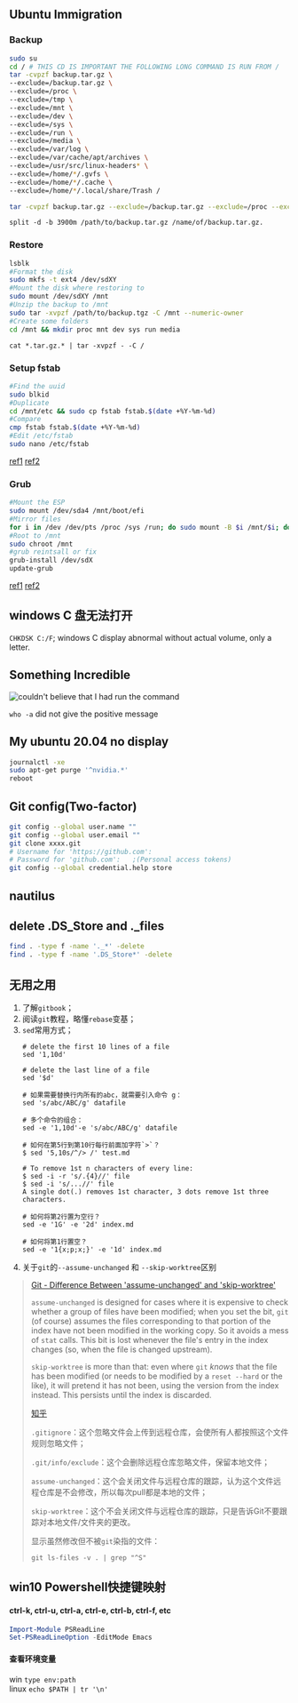 ## Ubuntu Immigration
### Backup
```bash
sudo su
cd / # THIS CD IS IMPORTANT THE FOLLOWING LONG COMMAND IS RUN FROM /
tar -cvpzf backup.tar.gz \
--exclude=/backup.tar.gz \
--exclude=/proc \
--exclude=/tmp \
--exclude=/mnt \
--exclude=/dev \
--exclude=/sys \
--exclude=/run \
--exclude=/media \
--exclude=/var/log \
--exclude=/var/cache/apt/archives \
--exclude=/usr/src/linux-headers* \
--exclude=/home/*/.gvfs \
--exclude=/home/*/.cache \
--exclude=/home/*/.local/share/Trash /
```
```bash
tar -cvpzf backup.tar.gz --exclude=/backup.tar.gz --exclude=/proc --exclude=/tmp --exclude=/mnt --exclude=/dev --exclude=/sys --exclude=/run --exclude=/media --exclude=/var/log --exclude=/var/cache/apt/archives --exclude=/usr/src/linux-headers* --exclude=/home/*/.gvfs --exclude=/home / --warning=no-file-changed
```
`split -d -b 3900m /path/to/backup.tar.gz /name/of/backup.tar.gz.`

### Restore
```bash
lsblk
#Format the disk
sudo mkfs -t ext4 /dev/sdXY
#Mount the disk where restoring to
sudo mount /dev/sdXY /mnt
#Unzip the backup to /mnt
sudo tar -xvpzf /path/to/backup.tgz -C /mnt --numeric-owner
#Create some folders
cd /mnt && mkdir proc mnt dev sys run media 
```
`cat *.tar.gz.* | tar -xvpzf - -C /`

### Setup fstab
```bash
#Find the uuid 
sudo blkid
#Duplicate
cd /mnt/etc && sudo cp fstab fstab.$(date +%Y-%m-%d) 
#Compare 
cmp fstab fstab.$(date +%Y-%m-%d) 
#Edit /etc/fstab 
sudo nano /etc/fstab 
```
[ref1](https://www.cnblogs.com/augusite/p/10930793.html)
[ref2](https://help.ubuntu.com/community/Partitioning/Home/Moving)

### Grub
```bash
#Mount the ESP
sudo mount /dev/sda4 /mnt/boot/efi
#Mirror files
for i in /dev /dev/pts /proc /sys /run; do sudo mount -B $i /mnt/$i; done
#Root to /mnt
sudo chroot /mnt
#grub reintsall or fix
grub-install /dev/sdX
update-grub
```
[ref1](https://askubuntu.com/questions/831216/how-can-i-reinstall-grub-to-the-efi-partition)
[ref2](https://help.ubuntu.com/community/BackupYourSystem/TAR)
## windows C 盘无法打开
`CHKDSK C:/F`; windows C display abnormal without actual volume, only a letter.


## Something Incredible 
![couldn't believe that I had run the command](../docs/img/2021-01-07_19-13-17.png)

`who -a` did not give the positive message
## My ubuntu 20.04 no display
``` bash
journalctl -xe
sudo apt-get purge '^nvidia.*'
reboot
```
## Git config(Two-factor)
```bash
git config --global user.name ""
git config --global user.email ""
git clone xxxx.git
# Username for 'https://github.com':
# Password for 'github.com':   ;(Personal access tokens)
git config --global credential.help store
```
## nautilus

## delete .DS_Store and ._files
```bash
find . -type f -name '._*' -delete
find . -type f -name '.DS_Store*' -delete
```

## 无用之用

1. 了解`gitbook`；
2. 阅读`git`教程，略懂`rebase`变基；
3. `sed`常用方式；
    ```
    # delete the first 10 lines of a file
    sed '1,10d'
    
    # delete the last line of a file
    sed '$d'
    
    # 如果需要替换行内所有的abc，就需要引入命令 g：
    sed 's/abc/ABC/g' datafile
    
    # 多个命令的组合：
    sed -e '1,10d'-e 's/abc/ABC/g' datafile 
    
    # 如何在第5行到第10行每行前面加字符`>`？
    $ sed '5,10s/^/> /' test.md

    # To remove 1st n characters of every line:
    $ sed -i -r 's/.{4}//' file
    $ sed -i 's/...//' file
    A single dot(.) removes 1st character, 3 dots remove 1st three characters.
        
    # 如何将第2行置为空行？
    sed -e '1G' -e '2d' index.md
    
    # 如何将第1行置空？
    sed -e '1{x;p;x;}' -e '1d' index.md
    ```
4. 关于`git`的`--assume-unchanged` 和 `--skip-worktree`区别
> [Git - Difference Between 'assume-unchanged' and 'skip-worktree'](https://stackoverflow.com/questions/13630849/git-difference-between-assume-unchanged-and-skip-worktree)
>
> `assume-unchanged` is designed for cases where it is expensive to check whether a group of files have been modified; when you set the bit, `git` (of course) assumes the files corresponding to that portion of the index have not been modified in the working copy. So it avoids a mess of `stat` calls. This bit is lost whenever the file's entry in the index changes (so, when the file is changed upstream).
>
> `skip-worktree` is more than that: even where `git` _knows_ that the file has been modified (or needs to be modified by a `reset --hard` or the like), it will pretend it has not been, using the version from the index instead. This persists until the index is discarded.
>
> [知乎](https://www.zhihu.com/question/25234996)
>
> `.gitignore`：这个忽略文件会上传到远程仓库，会使所有人都按照这个文件规则忽略文件；
>
> `.git/info/exclude`：这个会删除远程仓库忽略文件，保留本地文件；
>
> `assume-unchanged`：这个会关闭文件与远程仓库的跟踪，认为这个文件远程仓库是不会修改，所以每次pull都是本地的文件；
>
> `skip-worktree`：这个不会关闭文件与远程仓库的跟踪，只是告诉Git不要跟踪对本地文件/文件夹的更改。
>
> 显示虽然修改但不被`git`染指的文件：
>
> `git ls-files -v . | grep "^S"`

## win10 Powershell快捷键映射
#### ctrl-k, ctrl-u, ctrl-a, ctrl-e, ctrl-b, ctrl-f, etc
```powershell
Import-Module PSReadLine
Set-PSReadLineOption -EditMode Emacs
```
#### 查看环境变量
win `type env:path`  
linux `echo $PATH | tr '\n'`
